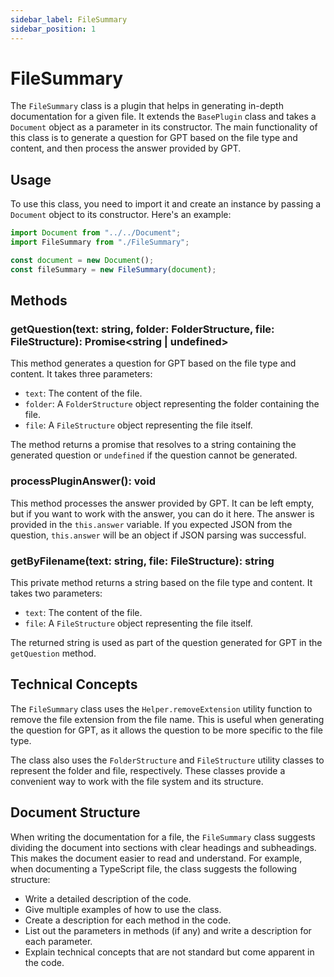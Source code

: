 ```yaml
---
sidebar_label: FileSummary
sidebar_position: 1
---
```

# FileSummary

The `FileSummary` class is a plugin that helps in generating in-depth documentation for a given file. It extends the `BasePlugin` class and takes a `Document` object as a parameter in its constructor. The main functionality of this class is to generate a question for GPT based on the file type and content, and then process the answer provided by GPT.

## Usage

To use this class, you need to import it and create an instance by passing a `Document` object to its constructor. Here's an example:

```javascript
import Document from "../../Document";
import FileSummary from "./FileSummary";

const document = new Document();
const fileSummary = new FileSummary(document);
```

## Methods

### getQuestion(text: string, folder: FolderStructure, file: FileStructure): Promise<string | undefined>

This method generates a question for GPT based on the file type and content. It takes three parameters:

- `text`: The content of the file.
- `folder`: A `FolderStructure` object representing the folder containing the file.
- `file`: A `FileStructure` object representing the file itself.

The method returns a promise that resolves to a string containing the generated question or `undefined` if the question cannot be generated.

### processPluginAnswer(): void

This method processes the answer provided by GPT. It can be left empty, but if you want to work with the answer, you can do it here. The answer is provided in the `this.answer` variable. If you expected JSON from the question, `this.answer` will be an object if JSON parsing was successful.

### getByFilename(text: string, file: FileStructure): string

This private method returns a string based on the file type and content. It takes two parameters:

- `text`: The content of the file.
- `file`: A `FileStructure` object representing the file itself.

The returned string is used as part of the question generated for GPT in the `getQuestion` method.

## Technical Concepts

The `FileSummary` class uses the `Helper.removeExtension` utility function to remove the file extension from the file name. This is useful when generating the question for GPT, as it allows the question to be more specific to the file type.

The class also uses the `FolderStructure` and `FileStructure` utility classes to represent the folder and file, respectively. These classes provide a convenient way to work with the file system and its structure.

## Document Structure

When writing the documentation for a file, the `FileSummary` class suggests dividing the document into sections with clear headings and subheadings. This makes the document easier to read and understand. For example, when documenting a TypeScript file, the class suggests the following structure:

- Write a detailed description of the code.
- Give multiple examples of how to use the class.
- Create a description for each method in the code.
- List out the parameters in methods (if any) and write a description for each parameter.
- Explain technical concepts that are not standard but come apparent in the code.
